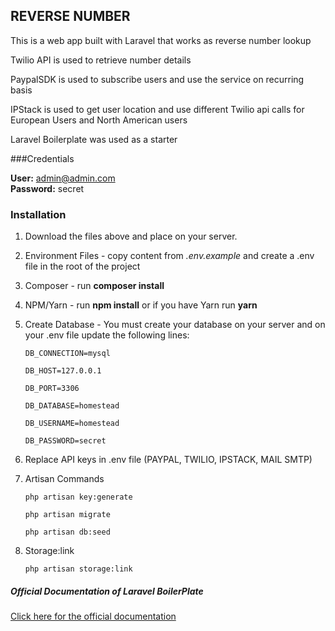 ## REVERSE NUMBER


This is a web app built with Laravel that works as reverse number lookup

Twilio API is used to retrieve number details

PaypalSDK is used to subscribe users and use the service on recurring basis

IPStack is used to get user location and use different Twilio api calls for European Users and North American users

Laravel Boilerplate was used as a starter

###Credentials

**User:** admin@admin.com  
**Password:** secret

### Installation
1. Download the files above and place on your server.
2. Environment Files - copy content from *.env.example* and create a .env file in the root of the project
3. Composer - run **composer install**
4. NPM/Yarn - run **npm install** or if you have Yarn run **yarn**
5. Create Database - You must create your database on your server and on your .env file update the following lines:

    `DB_CONNECTION=mysql`
    
    `DB_HOST=127.0.0.1`
    
    `DB_PORT=3306`
    
    `DB_DATABASE=homestead`
    
    `DB_USERNAME=homestead`
    
    `DB_PASSWORD=secret`

6. Replace API keys in .env file (PAYPAL, TWILIO, IPSTACK, MAIL SMTP)

7. Artisan Commands

    `php artisan key:generate`
    
    `php artisan migrate`
    
    `php artisan db:seed`

8. Storage:link

    `php artisan storage:link`



##### Official Documentation of Laravel BoilerPlate

[Click here for the official documentation](http://laravel-boilerplate.com)
